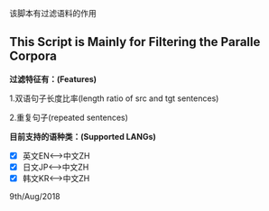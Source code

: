 
该脚本有过滤语料的作用

This Script is Mainly for Filtering the Paralle Corpora
---

**过滤特征有：(Features)**

1.双语句子长度比率(length ratio of src and tgt sentences)

2.重复句子(repeated sentences)

**目前支持的语种类：(Supported LANGs)**
- [x] 英文EN<-->中文ZH
- [x] 日文JP<-->中文ZH
- [x] 韩文KR<-->中文ZH

9th/Aug/2018
